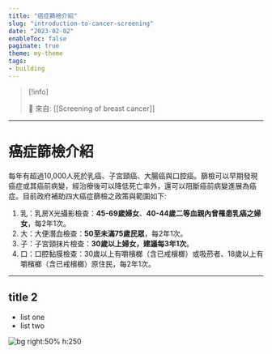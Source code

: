 ```yaml
---
title: "癌症篩檢介紹"
slug: "introduction-to-cancer-screening"
date: "2023-02-02"
enableToc: false
paginate: true
theme: my-theme
tags:
- building
---
```


> [!info]
>
> 🌱 來自: [[Screening of breast cancer]]

---

# 癌症篩檢介紹


每年有超過10,000人死於乳癌、子宮頸癌、大腸癌與口腔癌。篩檢可以早期發現癌症或其癌前病變，經治療後可以降低死亡率外，還可以阻斷癌前病變進展為癌症。目前政府補助四大癌症篩檢之政策與範圍如下:

1. 乳：乳房X光攝影檢查：**45-69歲婦女**、**40-44歲二等血親內曾罹患乳癌之婦女**，每2年1次。
3. 大：大便潛血檢查：**50至未滿75歲民眾**，每2年1次。
2. 子：子宮頸抹片檢查：**30歲以上婦女，建議每3年1次**。
4. 口：口腔黏膜檢查：30歲以上有嚼檳榔（含已戒檳榔）或吸菸者、18歲以上有嚼檳榔（含已戒檳榔）原住民，每2年1次。

---

## title 2 

- list one 
- list two

![bg  right:50% h:250](https://i.imgur.com/KzY8iwD.png)

